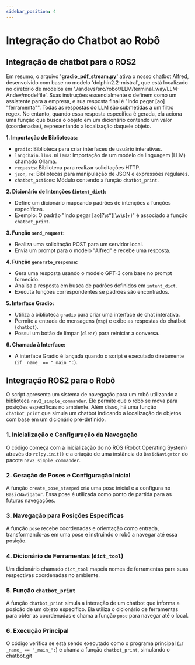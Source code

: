 ```yaml
---
sidebar_position: 4
---
```



# Integração do Chatbot ao Robô

## Integração de chatbot para o ROS2

Em resumo, o arquivo **'gradio_pdf_stream.py'** ativa o nosso chatbot Alfred, desenvolvido com base no modelo 'dolphin2.2-mistral', que está localizado no diretório de modelos em './andevs/src/robot/LLM/terminal_way/LLM-Andev/modelfile'. Suas instruções essencialmente o definem como um assistente para a empresa, e sua resposta final é "Indo pegar [ao] "ferramenta"". Todas as respostas do LLM são submetidas a um filtro regex. No entanto, quando essa resposta específica é gerada, ela aciona uma função que busca o objeto em um dicionário contendo um valor (coordenadas), representando a localização daquele objeto.

**1. Importação de Bibliotecas:**
   - `gradio`: Biblioteca para criar interfaces de usuário interativas.
   - `langchain.llms.Ollama`: Importação de um modelo de linguagem (LLM) chamado Ollama.
   - `requests`: Biblioteca para realizar solicitações HTTP.
   - `json`, `re`: Bibliotecas para manipulação de JSON e expressões regulares.
   - `chatbot_actions`: Módulo contendo a função `chatbot_print`.

**2. Dicionário de Intenções (`intent_dict`):**
   - Define um dicionário mapeando padrões de intenções a funções específicas.
   - Exemplo: O padrão "Indo pegar [ao]?\s*([\w\s]+)" é associado à função `chatbot_print`.

**3. Função `send_request`:**
   - Realiza uma solicitação POST para um servidor local.
   - Envia um prompt para o modelo "Alfred" e recebe uma resposta.

**4. Função `generate_response`:**
   - Gera uma resposta usando o modelo GPT-3 com base no prompt fornecido.
   - Analisa a resposta em busca de padrões definidos em `intent_dict`.
   - Executa funções correspondentes se padrões são encontrados.

**5. Interface Gradio:**
   - Utiliza a biblioteca `gradio` para criar uma interface de chat interativa.
   - Permite a entrada de mensagens (`msg`) e exibe as respostas do chatbot (`chatbot`).
   - Possui um botão de limpar (`clear`) para reiniciar a conversa.

**6. Chamada à Interface:**
   - A interface Gradio é lançada quando o script é executado diretamente (`if _name_ == "_main_":`).


## Integração ROS2 para o Robô

O script apresenta um sistema de navegação para um robô utilizando a biblioteca `nav2_simple_commander`. Ele permite que o robô se mova para posições específicas no ambiente. Além disso, há uma função `chatbot_print` que simula um chatbot indicando a localização de objetos com base em um dicionário pré-definido.

### 1. Inicialização e Configuração da Navegação

O código começa com a inicialização do nó ROS (Robot Operating System) através do `rclpy.init()` e a criação de uma instância do `BasicNavigator` do pacote `nav2_simple_commander`. 

### 2. Geração de Poses e Configuração Inicial

A função `create_pose_stamped` cria uma pose inicial e a configura no `BasicNavigator`. Essa pose é utilizada como ponto de partida para as futuras navegações.

### 3. Navegação para Posições Específicas

A função `pose` recebe coordenadas e orientação como entrada, transformando-as em uma pose e instruindo o robô a navegar até essa posição.

### 4. Dicionário de Ferramentas (`dict_tool`)

Um dicionário chamado `dict_tool` mapeia nomes de ferramentas para suas respectivas coordenadas no ambiente.

### 5. Função `chatbot_print`

A função `chatbot_print` simula a interação de um chatbot que informa a posição de um objeto específico. Ela utiliza o dicionário de ferramentas para obter as coordenadas e chama a função `pose` para navegar até o local.

### 6. Execução Principal

O código verifica se está sendo executado como o programa principal (`if _name_ == "_main_":`) e chama a função `chatbot_print`, simulando o chatbot.git